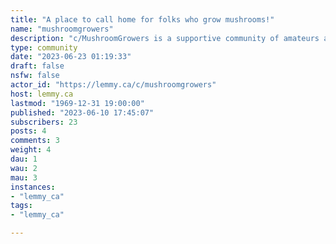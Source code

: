 ```yaml
---
title: "A place to call home for folks who grow mushrooms!" 
name: "mushroomgrowers"
description: "c/MushroomGrowers is a supportive community of amateurs and professionals from around the world collaborating on mushroom cultivation."
type: community
date: "2023-06-23 01:19:33"
draft: false
nsfw: false
actor_id: "https://lemmy.ca/c/mushroomgrowers"
host: lemmy.ca
lastmod: "1969-12-31 19:00:00"
published: "2023-06-10 17:45:07"
subscribers: 23
posts: 4
comments: 3
weight: 4
dau: 1
wau: 2
mau: 3
instances:
- "lemmy_ca"
tags: 
- "lemmy_ca"

---
```

